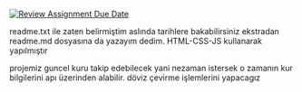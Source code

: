 [![Review Assignment Due Date](https://classroom.github.com/assets/deadline-readme-button-24ddc0f5d75046c5622901739e7c5dd533143b0c8e959d652212380cedb1ea36.svg)](https://classroom.github.com/a/QA5O9x4M)

readme.txt ile zaten belirmiştim aslında tarihlere bakabilirsiniz ekstradan readme.md dosyasına da yazayım dedim.
HTML-CSS-JS kullanarak yapılmıştır

projemiz guncel kuru takip edebilecek yani nezaman istersek o zamanın kur bilgilerini apı üzerinden alabilir. döviz çevirme işlemlerini yapacagız
